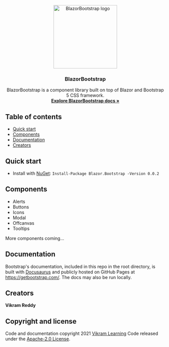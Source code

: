 ﻿<p align="center">
  <a href="https://getbootstrap.com/">
    <img src="https://getblazorbootstrap.com/img/logo.svg" alt="BlazorBootstrap logo" width="200" height="200">
  </a>
</p>

<h3 align="center">BlazorBootstrap</h3>

<p align="center">
  BlazorBootstrap is a component library built on top of Blazor and Bootstrap 5 CSS framework.
  <br>
  <a href="https://getblazorbootstrap.com/docs/intro"><strong>Explore BlazorBootstrap docs »</strong></a>
  <br>
</p>

## Table of contents

- [Quick start](#quick-start)
- [Components](#components)
- [Documentation](#documentation)
- [Creators](#creators)

## Quick start

- Install with [NuGet](https://www.nuget.org/): `Install-Package Blazor.Bootstrap -Version 0.0.2` 

## Components

- Alerts
- Buttons
- Icons
- Modal
- Offcanvas
- Tooltips

More components coming...

## Documentation

Bootstrap's documentation, included in this repo in the root directory, is built with [Docusaurus](https://docusaurus.io/) and publicly hosted on GitHub Pages at <https://getbootstrap.com/>. The docs may also be run locally.

## Creators

**Vikram Reddy**

## Copyright and license

Code and documentation copyright 2021 [Vikram Learning](https://vikramlearning.com) Code released under the [Apache-2.0 License](https://github.com/vikramlearning/blazorbootstrap/blob/master/LICENSE.txt).